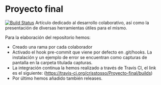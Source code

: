 ﻿# Proyecto final
[![Build Status](https://travis-ci.org/crisstosso/Proyecto-final.svg?branch=master)](https://travis-ci.org/crisstosso/Proyecto-final)
Artículo dedicado al desarrollo colaborativo, así como la presentación de diversas herramientas útiles para el mismo.

Para la elaboración del repositorio hemos:

- Creado una rama por cada colaborador
- Activado el hook pre-commit que viene por defecto en .git/hooks. La instalación y un ejemplo de error se encuentran como capturas de pantalla en la carpeta titulada capturas.
- La integración continua la hemos realizado a través de Travis CI, el link es el siguiente: (https://travis-ci.org/crisstosso/Proyecto-final/builds)
- Por último hemos añadido también releases.
